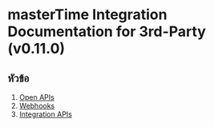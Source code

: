 # masterTime Integration Documentation for 3rd-Party (v0.11.0)

## หัวข้อ

1. [Open APIs](/openapi/README.md)
2. [Webhooks](/webhooks/README.md)
3. [Integration APIs](/integration/README.md)
